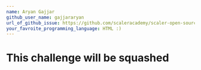 ```yaml
---
name: Aryan Gajjar
github_user_name: gajjararyan
url_of_github_issue: https://github.com/scaleracademy/scaler-open-source-september-challenge/issues/9#issuecomment-1713265309
your_favroite_programming_language: HTML :) 
---
```


# This challenge will be squashed